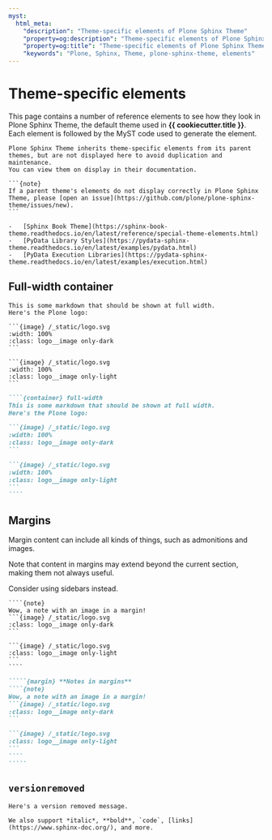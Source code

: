 ```yaml
---
myst:
  html_meta:
    "description": "Theme-specific elements of Plone Sphinx Theme"
    "property=og:description": "Theme-specific elements of Plone Sphinx Theme"
    "property=og:title": "Theme-specific elements of Plone Sphinx Theme"
    "keywords": "Plone, Sphinx, Theme, plone-sphinx-theme, elements"
---
```


# Theme-specific elements

This page contains a number of reference elements to see how they look in Plone Sphinx Theme, the default theme used in **{{ cookiecutter.title }}**.
Each element is followed by the MyST code used to generate the element.

````{seealso}
Plone Sphinx Theme inherits theme-specific elements from its parent themes, but are not displayed here to avoid duplication and maintenance.
You can view them on display in their documentation.

```{note}
If a parent theme's elements do not display correctly in Plone Sphinx Theme, please [open an issue](https://github.com/plone/plone-sphinx-theme/issues/new).
```

-   [Sphinx Book Theme](https://sphinx-book-theme.readthedocs.io/en/latest/reference/special-theme-elements.html)
-   [PyData Library Styles](https://pydata-sphinx-theme.readthedocs.io/en/latest/examples/pydata.html)
-   [PyData Execution Libraries](https://pydata-sphinx-theme.readthedocs.io/en/latest/examples/execution.html)
````


## Full-width container

````{container} full-width
This is some markdown that should be shown at full width.
Here's the Plone logo:

```{image} /_static/logo.svg
:width: 100%
:class: logo__image only-dark
```

```{image} /_static/logo.svg
:width: 100%
:class: logo__image only-light
```
````

`````markdown
````{container} full-width
This is some markdown that should be shown at full width.
Here's the Plone logo:

```{image} /_static/logo.svg
:width: 100%
:class: logo__image only-dark
```

```{image} /_static/logo.svg
:width: 100%
:class: logo__image only-light
```
````
`````

## Margins

Margin content can include all kinds of things, such as admonitions and images.

Note that content in margins may extend beyond the current section, making them not always useful.

Consider using sidebars instead.

`````{margin} **Notes in margins**
````{note}
Wow, a note with an image in a margin!
```{image} /_static/logo.svg
:class: logo__image only-dark
```

```{image} /_static/logo.svg
:class: logo__image only-light
```
````
`````

``````markdown
`````{margin} **Notes in margins**
````{note}
Wow, a note with an image in a margin!
```{image} /_static/logo.svg
:class: logo__image only-dark
```

```{image} /_static/logo.svg
:class: logo__image only-light
```
````
`````
``````


## `versionremoved`

```{versionremoved} v0.1.1
Here's a version removed message.

We also support *italic*, **bold**, `code`, [links](https://www.sphinx-doc.org/), and more.
```
